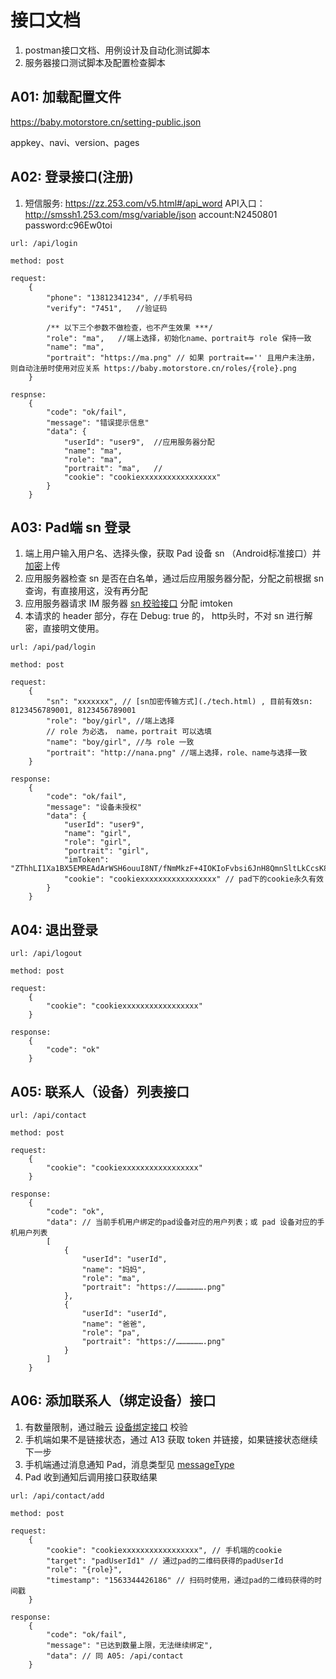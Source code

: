 # 接口文档

1. postman接口文档、用例设计及自动化测试脚本
2. 服务器接口测试脚本及配置检查脚本


## A01: 加载配置文件

https://baby.motorstore.cn/setting-public.json

appkey、navi、version、pages


## A02: 登录接口(注册)

1. 短信服务: https://zz.253.com/v5.html#/api_word
	API入口：http://smssh1.253.com/msg/variable/json
	account:N2450801 password:c96Ew0toi
	
```
url: /api/login 

method: post

request:
	{
		"phone": "13812341234", //手机号码
		"verify": "7451",  	//验证码

		/** 以下三个参数不做检查，也不产生效果 ***/
		"role": "ma", 	//端上选择，初始化name、portrait与 role 保持一致
		"name": "ma",
		"portrait": "https://ma.png" // 如果 portrait=='' 且用户未注册，则自动注册时使用对应关系 https://baby.motorstore.cn/roles/{role}.png
	}

respnse:
	{
		"code": "ok/fail",
		"message": "错误提示信息"
		"data": {
			"userId": "user9", 	//应用服务器分配
			"name": "ma",
			"role": "ma",
			"portrait": "ma",   // 
			"cookie": "cookiexxxxxxxxxxxxxxxxx"  
		}
	}
```


## A03: Pad端 sn 登录

1. 端上用户输入用户名、选择头像，获取 Pad 设备 sn （Android标准接口）并[加密](./tech.html)上传
2. 应用服务器检查 sn 是否在白名单，通过后应用服务器分配，分配之前根据 sn 查询，有直接用这，没有再分配
3. 应用服务器请求 IM 服务器 [sn 校验接口](./oem-imei.html) 分配 imtoken
4. 本请求的 header 部分，存在 Debug: true 的， http头时，不对 sn 进行解密，直接明文使用。

```
url: /api/pad/login

method: post

request:
	{
		"sn": "xxxxxxx", // [sn加密传输方式](./tech.html) , 目前有效sn: 8123456789001, 8123456789001
		"role": "boy/girl", //端上选择
		// role 为必选， name，portrait 可以选填
		"name": "boy/girl", //与 role 一致
		"portrait": "http://nana.png" //端上选择，role、name与选择一致
	}

response:
	{
		"code": "ok/fail",
		"message": "设备未授权"
		"data": {
			"userId": "user9",
			"name": "girl",
			"role": "girl",
			"portrait": "girl",
			"imToken": "ZThhLI1Xa1BX5EMREAdArWSH6ouuI8NT/fNmMkzF+4IOKIoFvbsi6JnH8QmnSltLkCcsK8vOgKl3IZgfbxFiWg==“,
			"cookie": "cookiexxxxxxxxxxxxxxxxx" // pad下的cookie永久有效
		}
	}
```

## A04: 退出登录

```
url: /api/logout

method: post

request:
	{
		"cookie": "cookiexxxxxxxxxxxxxxxxx" 
	}

response:
	{
		"code": "ok"
	}
```


## A05: 联系人（设备）列表接口

```
url: /api/contact

method: post

request:
	{
		"cookie": "cookiexxxxxxxxxxxxxxxxx" 
	}

response:
	{
		"code": "ok",
		"data": // 当前手机用户绑定的pad设备对应的用户列表；或 pad 设备对应的手机用户列表
		[
			{
				"userId": "userId",
				"name": "妈妈",
				"role": "ma",
				"portrait": "https://……………….png"	
			},
			{
				"userId": "userId",
				"name": "爸爸",
				"role": "pa",
				"portrait": "https://……………….png"	
			}
		]
	}
```


## A06: 添加联系人（绑定设备）接口

1. 有数量限制，通过融云 [设备绑定接口](./oem-imei.html) 校验
2. 手机端如果不是链接状态，通过 A13 获取 token 并链接，如果链接状态继续下一步
3. 手机端通过消息通知 Pad，消息类型见 [messageType](./messages.html)
4. Pad 收到通知后调用接口获取结果

```
url: /api/contact/add

method: post

request:
	{
		"cookie": "cookiexxxxxxxxxxxxxxxxx", // 手机端的cookie
		"target": "padUserId1" // 通过pad的二维码获得的padUserId
		"role": "{role}",
		"timestamp": "1563344426186" // 扫码时使用，通过pad的二维码获得的时间戳
	}

response:
	{
		"code": "ok/fail",
		"message": "已达到数量上限，无法继续绑定",
		"data": // 同 A05: /api/contact
	}
```


